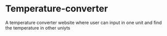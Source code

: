 # Temperature-converter
A temperature converter website where user can input in one unit and find the temperature in other uniyts
